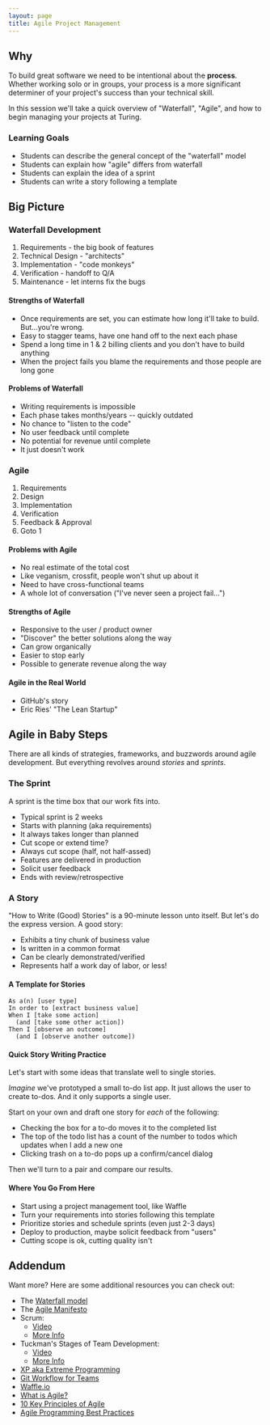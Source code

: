 ```yaml
---
layout: page
title: Agile Project Management
---
```


## Why

To build great software we need to be intentional about the **process**. Whether working solo or in groups, your process is a more significant determiner of your project's success than your technical skill.

In this session we'll take a quick overview of "Waterfall", "Agile", and how to begin managing your projects at Turing.

### Learning Goals

* Students can describe the general concept of the "waterfall" model
* Students can explain how "agile" differs from waterfall
* Students can explain the idea of a sprint
* Students can write a story following a template

## Big Picture

### Waterfall Development

1. Requirements - the big book of features
2. Technical Design - "architects"
3. Implementation - "code monkeys"
4. Verification - handoff to Q/A
5. Maintenance - let interns fix the bugs

#### Strengths of Waterfall

* Once requirements are set, you can estimate how long it'll take to build. But...you're wrong.
* Easy to stagger teams, have one hand off to the next each phase
* Spend a long time in 1 & 2 billing clients and you don't have to build anything
* When the project fails you blame the requirements and those people are long gone

#### Problems of Waterfall

* Writing requirements is impossible
* Each phase takes months/years -- quickly outdated
* No chance to "listen to the code"
* No user feedback until complete
* No potential for revenue until complete
* It just doesn't work

### Agile

1. Requirements
2. Design
3. Implementation
4. Verification
5. Feedback & Approval
6. Goto 1

#### Problems with Agile

* No real estimate of the total cost
* Like veganism, crossfit, people won't shut up about it
* Need to have cross-functional teams
* A whole lot of conversation ("I've never seen a project fail...")

#### Strengths of Agile

* Responsive to the user / product owner
* "Discover" the better solutions along the way
* Can grow organically
* Easier to stop early
* Possible to generate revenue along the way

#### Agile in the Real World

* GitHub's story
* Eric Ries' "The Lean Startup"

## Agile in Baby Steps

There are all kinds of strategies, frameworks, and buzzwords around agile development. But everything revolves around *stories* and *sprints*.

### The Sprint

A sprint is the time box that our work fits into.

* Typical sprint is 2 weeks
* Starts with planning (aka requirements)
* It always takes longer than planned
* Cut scope or extend time?
* Always cut scope (half, not half-assed)
* Features are delivered in production
* Solicit user feedback
* Ends with review/retrospective

### A Story

"How to Write (Good) Stories" is a 90-minute lesson unto itself. But let's do the express version. A good story:

* Exhibits a tiny chunk of business value
* Is written in a common format
* Can be clearly demonstrated/verified
* Represents half a work day of labor, or less!

#### A Template for Stories

```plain
As a(n) [user type]
In order to [extract business value]
When I [take some action]
  (and [take some other action])
Then I [observe an outcome]
  (and I [observe another outcome])
```

#### Quick Story Writing Practice

Let's start with some ideas that translate well to single stories.

*Imagine* we've prototyped a small to-do list app. It just allows the user to create to-dos. And it only supports a single user.

Start on your own and draft one story for *each* of the following:

*   Checking the box for a to-do moves it to the completed list
*   The top of the todo list has a count of the number to todos which updates when I add a new one
*   Clicking trash on a to-do pops up a confirm/cancel dialog

Then we'll turn to a pair and compare our results.

#### Where You Go From Here

* Start using a project management tool, like Waffle
* Turn your requirements into stories following this template
* Prioritize stories and schedule sprints (even just 2-3 days)
* Deploy to production, maybe solicit feedback from "users"
* Cutting scope is ok, cutting quality isn't

## Addendum

Want more? Here are some additional resources you can check out:

* The [Waterfall model](http://www.agilenutshell.com/agile_vs_waterfall)
* The [Agile Manifesto](http://agilemanifesto.org/principles.html)
* Scrum:
  * [Video](https://www.scrumalliance.org/why-scrum)
  * [More Info](https://www.scrum.org/Resources/What-is-Scrum) 	
* Tuckman's Stages of Team Development:
  * [Video](https://www.youtube.com/watch?v=OhSI6oBQmQA&list=PLbu6naAjG_K93h0wjyn1b1EHQl1Q2pH_y)
  * [More Info](https://en.wikipedia.org/wiki/Tuckman%27s_stages_of_group_development)
* [XP aka Extreme Programming](http://www.extremeprogramming.org/)
* [Git Workflow for Teams](https://github.com/turingschool/professional_skills/blob/master/module_two/git_workflow_for_teams.md)
* [Waffle.io](https://waffle.io/)
* [What is Agile?](https://www.agilealliance.org/agile101/)
* [10 Key Principles of Agile](http://www.allaboutagile.com/what-is-agile-10-key-principles/)
* [Agile Programming Best Practices](https://www.versionone.com/agile-101/agile-software-programming-best-practices/)
